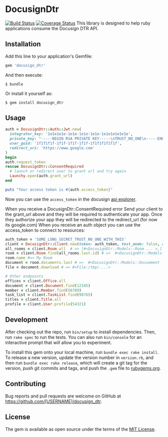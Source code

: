 # DocusignDtr
[![Build Status](https://travis-ci.com/leonbsilva/docusign_dtr.svg?branch=master)](https://travis-ci.com/leonbsilva/docusign_dtr)
[![Coverage Status](https://coveralls.io/repos/github/leonbsilva/docusign_dtr/badge.svg?branch=master)](https://coveralls.io/github/leonbsilva/docusign_dtr?branch=master)
This library is designed to help ruby applications consume the Docusign DTR API.

## Installation

Add this line to your application's Gemfile:

```ruby
gem 'docusign_dtr'
```

And then execute:

    $ bundle

Or install it yourself as:

    $ gem install docusign_dtr

## Usage

```ruby
auth = DocusignDtr::Auth::Jwt.new(
  integrator_key: '1e1e1e1e-1e1e-1e1e-1e1e-1e1e1e1e1e1e',
  private_key: "-----BEGIN RSA PRIVATE KEY-----\nTRUST_NO_ONE\n-----END RSA PRIVATE KEY-----",
  user_guid: '1f1f1f1f-1f1f-1f1f-1f1f-1f1f1f1f1f1f',
  redirect_uri: 'https://www.google.com'
)
begin
auth.request_token
rescue DocusignDtr::ConsentRequired
  # launch or redirect user to grant url and try again
  Launchy.open(auth.grant_url)
end

puts "Your access token is #{auth.access_token}"
```
Now you can use the ```access_token``` in the docusign [api explorer](https://stage.cartavi.com/restapi/swashbuckle/ui/index).

When you receive a DocusignDtr::ConsentRequired error Send your client to the grant_url above and they will be required to authenticate your app. Once they authorize your app they will be redirected to the redirect_url  (for now its google.com)
When you receive an auth object you can use the access_token to connect to resources:

```ruby
auth_token = 'SOME_LONG_SECRET_TRUST_NO_ONE_WITH_THIS'
client = DocusignDtr::Client.new(token: auth_token, test_mode: false, application: 'myapplication.com')
all_rooms = client.Room.all  # => [#<DocusignDtr::Models::Room ... >,]
room = client.Room.find(all_rooms.last.id) # =>  #<DocusignDtr::Models::Room ... >
room.name #=> My Room
document = room.documents.last # =>  #<DocusignDtr::Models::Docuement ... >
file = document.download # => #<File:/tmp/....>

# Other endpoints
offices = client.Office.all
document = client.Document.find(12345)
member = client.Member.find(56789)
task_list = client.TaskList.find(98765)
titles = client.Title.all
profile = client.User.profile(54321)
```

## Development

After checking out the repo, run `bin/setup` to install dependencies. Then, run `rake spec` to run the tests. You can also run `bin/console` for an interactive prompt that will allow you to experiment.

To install this gem onto your local machine, run `bundle exec rake install`. To release a new version, update the version number in `version.rb`, and then run `bundle exec rake release`, which will create a git tag for the version, push git commits and tags, and push the `.gem` file to [rubygems.org](https://rubygems.org).

## Contributing

Bug reports and pull requests are welcome on GitHub at https://github.com/[USERNAME]/docusign_dtr.

## License

The gem is available as open source under the terms of the [MIT License](http://opensource.org/licenses/MIT).

